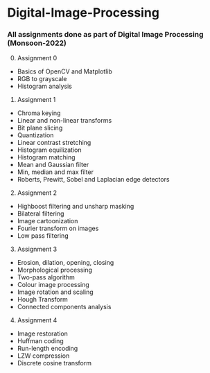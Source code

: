 # Digital-Image-Processing

### All assignments done as part of Digital Image Processing (Monsoon-2022)

0. Assignment 0
  - Basics of OpenCV and Matplotlib
  - RGB to grayscale
  - Histogram analysis
1. Assignment 1
  - Chroma keying
  - Linear and non-linear transforms
  - Bit plane slicing
  - Quantization
  - Linear contrast stretching
  - Histogram equilization
  - Histogram matching
  - Mean and Gaussian filter
  - Min, median and max filter
  - Roberts, Prewitt, Sobel and Laplacian edge detectors
2. Assignment 2
  - Highboost filtering and unsharp masking
  - Bilateral filtering
  - Image cartoonization
  - Fourier transform on images
  - Low pass filtering
3. Assignment 3
  - Erosion, dilation, opening, closing
  - Morphological processing
  - Two-pass algorithm
  - Colour image processing
  - Image rotation and scaling
  - Hough Transform
  - Connected components analysis
4. Assignment 4
  - Image restoration
  - Huffman coding
  - Run-length encoding
  - LZW compression
  - Discrete cosine transform
